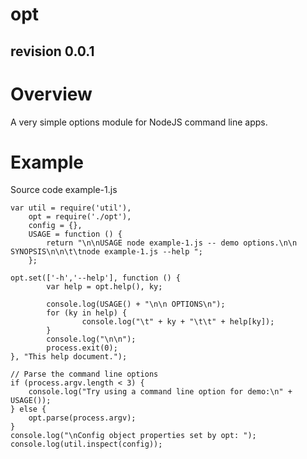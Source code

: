 opt
===
revision 0.0.1
--------------

# Overview

A very simple options module for NodeJS command line apps.

# Example

Source code example-1.js

	var util = require('util'),
		opt = require('./opt'),
		config = {},
		USAGE = function () {
			return "\n\nUSAGE node example-1.js -- demo options.\n\n SYNOPSIS\n\n\t\tnode example-1.js --help ";
		};
	
	opt.set(['-h','--help'], function () {
			var help = opt.help(), ky;
	
			console.log(USAGE() + "\n\n OPTIONS\n");
			for (ky in help) {
					console.log("\t" + ky + "\t\t" + help[ky]);     
			}
			console.log("\n\n");
			process.exit(0);
	}, "This help document.");
		
	// Parse the command line options
	if (process.argv.length < 3) {
		console.log("Try using a command line option for demo:\n" + USAGE());
	} else {
		opt.parse(process.argv);
	}
	console.log("\nConfig object properties set by opt: ");
	console.log(util.inspect(config));
